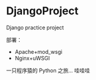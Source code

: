 # DjangoProject
Django practice project

部署：
* Apache+mod_wsgi
* Nginx+uWSGI

一只程序猿的 Python 之旅... 哇哇哇

